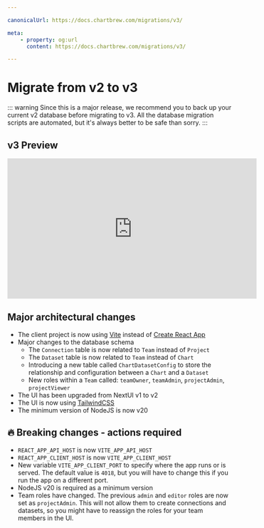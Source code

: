 ```yaml
---

canonicalUrl: https://docs.chartbrew.com/migrations/v3/

meta: 
    - property: og:url
      content: https://docs.chartbrew.com/migrations/v3/

---
```


# Migrate from v2 to v3

::: warning
Since this is a major release, we recommend you to back up your current v2 database before migrating to v3. All the database migration scripts are automated, but it's always better to be safe than sorry.
:::

## v3 Preview

<iframe width="560" height="315" src="https://www.youtube.com/embed/3YsVFEEWwUc?si=kCn7-te6zbayY0Gt" title="YouTube video player" frameborder="0" allow="accelerometer; autoplay; clipboard-write; encrypted-media; gyroscope; picture-in-picture; web-share" allowfullscreen></iframe>

## Major architectural changes

- The client project is now using [Vite](https://vitejs.dev/) instead of [Create React App](https://create-react-app.dev/)
- Major changes to the database schema
  - The `Connection` table is now related to `Team` instead of `Project`
  - The `Dataset` table is now related to `Team` instead of `Chart`
  - Introducing a new table called `ChartDatasetConfig` to store the relationship and configuration between a `Chart` and a `Dataset`
  - New roles within a `Team` called: `teamOwner`, `teamAdmin`, `projectAdmin`, `projectViewer`
- The UI has been upgraded from NextUI v1 to v2
- The UI is now using [TailwindCSS](https://tailwindcss.com/)
- The minimum version of NodeJS is now v20

## :fire: Breaking changes - actions required

- `REACT_APP_API_HOST` is now `VITE_APP_API_HOST`
- `REACT_APP_CLIENT_HOST` is now `VITE_APP_CLIENT_HOST`
- New variable `VITE_APP_CLIENT_PORT` to specify where the app runs or is served. The default value is `4018`, but you will have to change this if you run the app on a different port.
- NodeJS v20 is required as a minimum version
- Team roles have changed. The previous `admin` and `editor` roles are now set as `projectAdmin`. This will not allow them to create connections and datasets, so you might have to reassign the roles for your team members in the UI.